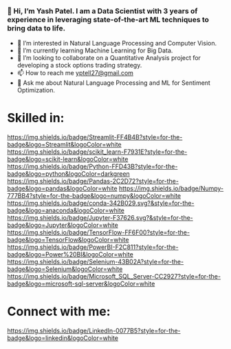 ### 👋 Hi, I’m Yash Patel. I am a Data Scientist with 3 years of experience in leveraging state-of-the-art ML techniques to bring data to life. 
- 👀 I’m interested in Natural Language Processing and Computer Vision. 
- 🌱 I’m currently learning Machine Learning for Big Data.
- 💞️ I’m looking to collaborate on a Quantitative Analysis project for developing a stock options trading strategy.
- 📫 How to reach me yptell27@gmail.com
- 💬 Ask me about Natural Language Processing and ML for Sentiment Optimization.

# Skilled in: 

https://img.shields.io/badge/Streamlit-FF4B4B?style=for-the-badge&logo=Streamlit&logoColor=white
https://img.shields.io/badge/scikit_learn-F7931E?style=for-the-badge&logo=scikit-learn&logoColor=white
https://img.shields.io/badge/Python-FFD43B?style=for-the-badge&logo=python&logoColor=darkgreen
https://img.shields.io/badge/Pandas-2C2D72?style=for-the-badge&logo=pandas&logoColor=white
https://img.shields.io/badge/Numpy-777BB4?style=for-the-badge&logo=numpy&logoColor=white
https://img.shields.io/badge/conda-342B029.svg?&style=for-the-badge&logo=anaconda&logoColor=white
https://img.shields.io/badge/Jupyter-F37626.svg?&style=for-the-badge&logo=Jupyter&logoColor=white
https://img.shields.io/badge/TensorFlow-FF6F00?style=for-the-badge&logo=TensorFlow&logoColor=white
https://img.shields.io/badge/PowerBI-F2C811?style=for-the-badge&logo=Power%20BI&logoColor=white
https://img.shields.io/badge/Selenium-43B02A?style=for-the-badge&logo=Selenium&logoColor=white
https://img.shields.io/badge/Microsoft_SQL_Server-CC2927?style=for-the-badge&logo=microsoft-sql-server&logoColor=white


# Connect with me: 
https://img.shields.io/badge/LinkedIn-0077B5?style=for-the-badge&logo=linkedin&logoColor=white

<!---
ypatel2796/ypatel2796 is a ✨ special ✨ repository because its `README.md` (this file) appears on your GitHub profile.
You can click the Preview link to take a look at your changes.
--->
